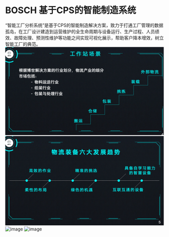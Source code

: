 # BOSCH 基于CPS的智能制造系统
“智能工厂分析系统”是基于CPS的智能制造解决方案，致力于打通工厂管理的数据孤岛，在工厂设计建造到运营维护的全生命周期与设备运行、生产过程、人员绩效、故障处理、预测性维护等功能之间实现可视化展示，帮助客户降本增效，树立智能工厂的典范。
![image](https://github.com/linqd1/BOSCH/blob/master/image/1.png)
![image](https://github.com/linqd1/BOSCH/blob/master/image/2.png)
![image](https://github.com/linqd1/BOSCH/blob/master/image/3.jpg)
![image](https://github.com/linqd1/BOSCH/blob/master/image/4.jpg)
